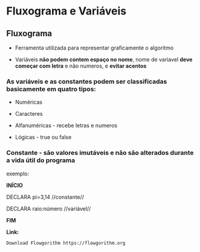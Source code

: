 # Fluxograma e Variáveis

## Fluxograma
- Ferramenta utilizada para representar graficamente o algoritmo

- Variáveis **não podem contem espaço no nome**, nome de variavel **deve começar com letra** e não numeros, e **evitar acentos**

### As variáveis e as constantes podem ser classificadas basicamente em quatro tipos:

- Numéricas

- Caracteres

- Alfanuméricas - recebe letras e numeros

- Lógicas - true ou false

### Constante - são valores imutáveis e não são alterados durante a vida útil do programa

exemplo:

**INÍCIO**

DECLARA pi=3,14 //constante//

DECLARA raio:número //variável//

**FIM**

**Link:**
    
    Download Flowgorithm https://flowgorithm.org
